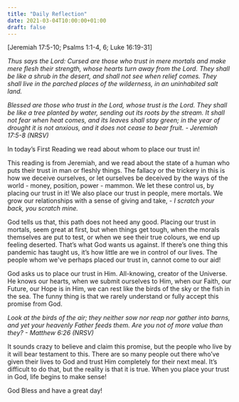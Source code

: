```yaml
---
title: "Daily Reflection"
date: 2021-03-04T10:00:00+01:00
draft: false
---
```


[Jeremiah 17:5-10; Psalms 1:1-4, 6; Luke 16:19-31]

_Thus says the Lord: Cursed are those who trust in mere mortals and make mere flesh their strength, whose hearts turn away from the Lord. They shall be like a shrub in the desert, and shall not see when relief comes. They shall live in the parched places of the wilderness, in an uninhabited salt land._

_Blessed are those who trust in the Lord, whose trust is the Lord. They shall be like a tree planted by water, sending out its roots by the stream. It shall not fear when heat comes, and its leaves shall stay green; in the year of drought it is not anxious, and it does not cease to bear fruit. - Jeremiah 17:5-8 (NRSV)_

In today’s First Reading we read about whom to place our trust in!

This reading is from Jeremiah, and we read about the state of a human who puts their trust in man or fleshly things. The fallacy or the trickery in this is how we deceive ourselves, or let ourselves be deceived by the ways of the world - money, position, power - mammon. We let these control us, by placing our trust in it! We also place our trust in people, mere mortals. We grow our relationships with a sense of giving and take, - _I scratch your back, you scratch mine._

God tells us that, this path does not heed any good. Placing our trust in mortals, seem great at first, but when things get tough, when the morals themselves are put to test, or when we see their true colours, we end up feeling deserted. That’s what God wants us against. If there’s one thing this pandemic has taught us, it’s how little are we in control of our lives. The people whom we've perhaps placed our trust in, cannot come to our aid!

God asks us to place our trust in Him. All-knowing, creator of the Universe. He knows our hearts, when we submit ourselves to Him, when our Faith, our Future, our Hope is in Him, we can rest like the birds of the sky or the fish in the sea. The funny thing is that we rarely understand or fully accept this promise from God.

_Look at the birds of the air; they neither sow nor reap nor gather into barns, and yet your heavenly Father feeds them. Are you not of more value than they? - Matthew 6:26 (NRSV)_

It sounds crazy to believe and claim this promise, but the people who live by it will bear testament to this. There are so many people out there who’ve given their lives to God and trust Him completely for their next meal. It’s difficult to do that, but the reality is that it is true. When you place your trust in God, life begins to make sense!

God Bless and have a great day!